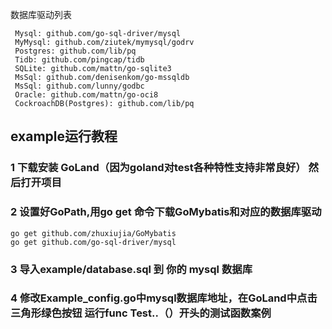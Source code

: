 数据库驱动列表
```
 Mysql: github.com/go-sql-driver/mysql
 MyMysql: github.com/ziutek/mymysql/godrv
 Postgres: github.com/lib/pq
 Tidb: github.com/pingcap/tidb
 SQLite: github.com/mattn/go-sqlite3
 MsSql: github.com/denisenkom/go-mssqldb
 MsSql: github.com/lunny/godbc
 Oracle: github.com/mattn/go-oci8
 CockroachDB(Postgres): github.com/lib/pq
 ```
 
## example运行教程

### 1 下载安装 GoLand（因为goland对test各种特性支持非常良好） 然后打开项目

### 2 设置好GoPath,用go get 命令下载GoMybatis和对应的数据库驱动
```
go get github.com/zhuxiujia/GoMybatis
go get github.com/go-sql-driver/mysql
```
### 3 导入example/database.sql 到 你的 mysql 数据库

### 4 修改Example_config.go中mysql数据库地址，在GoLand中点击 三角形绿色按钮 运行func Test..（）开头的测试函数案例

